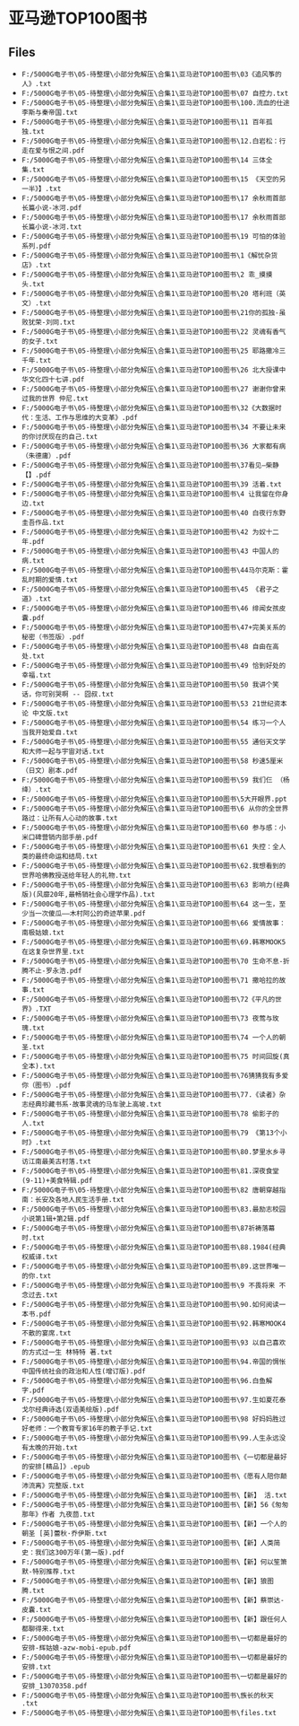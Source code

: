 # 亚马逊TOP100图书

## Files

- `F:/5000G电子书\05-待整理\小部分免解压\合集1\亚马逊TOP100图书\03《追风筝的人》.txt`
- `F:/5000G电子书\05-待整理\小部分免解压\合集1\亚马逊TOP100图书\07 自控力.txt`
- `F:/5000G电子书\05-待整理\小部分免解压\合集1\亚马逊TOP100图书\100.流血的仕途李斯与秦帝国.txt`
- `F:/5000G电子书\05-待整理\小部分免解压\合集1\亚马逊TOP100图书\11 百年孤独.txt`
- `F:/5000G电子书\05-待整理\小部分免解压\合集1\亚马逊TOP100图书\12.白岩松：行走在爱与恨之间.pdf`
- `F:/5000G电子书\05-待整理\小部分免解压\合集1\亚马逊TOP100图书\14 三体全集.txt`
- `F:/5000G电子书\05-待整理\小部分免解压\合集1\亚马逊TOP100图书\15 《天空的另一半》】.txt`
- `F:/5000G电子书\05-待整理\小部分免解压\合集1\亚马逊TOP100图书\17 余秋雨首部长篇小说-冰河.pdf`
- `F:/5000G电子书\05-待整理\小部分免解压\合集1\亚马逊TOP100图书\17 余秋雨首部长篇小说-冰河.txt`
- `F:/5000G电子书\05-待整理\小部分免解压\合集1\亚马逊TOP100图书\19 可怕的体验系列.pdf`
- `F:/5000G电子书\05-待整理\小部分免解压\合集1\亚马逊TOP100图书\1《解忧杂货店》.txt`
- `F:/5000G电子书\05-待整理\小部分免解压\合集1\亚马逊TOP100图书\2 乖_摸摸头.txt`
- `F:/5000G电子书\05-待整理\小部分免解压\合集1\亚马逊TOP100图书\20 塔利班（英文）.txt`
- `F:/5000G电子书\05-待整理\小部分免解压\合集1\亚马逊TOP100图书\21你的孤独-虽败犹荣-刘同.txt`
- `F:/5000G电子书\05-待整理\小部分免解压\合集1\亚马逊TOP100图书\22 灵魂有香气的女子.txt`
- `F:/5000G电子书\05-待整理\小部分免解压\合集1\亚马逊TOP100图书\25 耶路撒冷三千年.txt`
- `F:/5000G电子书\05-待整理\小部分免解压\合集1\亚马逊TOP100图书\26 北大授课中华文化四十七讲.pdf`
- `F:/5000G电子书\05-待整理\小部分免解压\合集1\亚马逊TOP100图书\27 谢谢你曾来过我的世界 仲尼.txt`
- `F:/5000G电子书\05-待整理\小部分免解压\合集1\亚马逊TOP100图书\32《大数据时代：生活、工作与思维的大变革》.pdf`
- `F:/5000G电子书\05-待整理\小部分免解压\合集1\亚马逊TOP100图书\34 不要让未来的你讨厌现在的自己.txt`
- `F:/5000G电子书\05-待整理\小部分免解压\合集1\亚马逊TOP100图书\36 大家都有病（朱德庸）.pdf`
- `F:/5000G电子书\05-待整理\小部分免解压\合集1\亚马逊TOP100图书\37看见—柴静【】.pdf`
- `F:/5000G电子书\05-待整理\小部分免解压\合集1\亚马逊TOP100图书\39 活着.txt`
- `F:/5000G电子书\05-待整理\小部分免解压\合集1\亚马逊TOP100图书\4 让我留在你身边.txt`
- `F:/5000G电子书\05-待整理\小部分免解压\合集1\亚马逊TOP100图书\40 白夜行东野圭吾作品.txt`
- `F:/5000G电子书\05-待整理\小部分免解压\合集1\亚马逊TOP100图书\42 为奴十二年.pdf`
- `F:/5000G电子书\05-待整理\小部分免解压\合集1\亚马逊TOP100图书\43 中国人的病.txt`
- `F:/5000G电子书\05-待整理\小部分免解压\合集1\亚马逊TOP100图书\44马尔克斯：霍乱时期的爱情.txt`
- `F:/5000G电子书\05-待整理\小部分免解压\合集1\亚马逊TOP100图书\45 《君子之道》.txt`
- `F:/5000G电子书\05-待整理\小部分免解压\合集1\亚马逊TOP100图书\46 绯闻女孩皮囊.pdf`
- `F:/5000G电子书\05-待整理\小部分免解压\合集1\亚马逊TOP100图书\47+完美关系的秘密（书签版）.pdf`
- `F:/5000G电子书\05-待整理\小部分免解压\合集1\亚马逊TOP100图书\48 自由在高处.txt`
- `F:/5000G电子书\05-待整理\小部分免解压\合集1\亚马逊TOP100图书\49 恰到好处的幸福.txt`
- `F:/5000G电子书\05-待整理\小部分免解压\合集1\亚马逊TOP100图书\50 我讲个笑话，你可别哭啊 -- 囧叔.txt`
- `F:/5000G电子书\05-待整理\小部分免解压\合集1\亚马逊TOP100图书\53 21世纪资本论 中文版.txt`
- `F:/5000G电子书\05-待整理\小部分免解压\合集1\亚马逊TOP100图书\54 练习一个人当我开始爱自.txt`
- `F:/5000G电子书\05-待整理\小部分免解压\合集1\亚马逊TOP100图书\55 通俗天文学和大师一起与宇宙对话.txt`
- `F:/5000G电子书\05-待整理\小部分免解压\合集1\亚马逊TOP100图书\58 秒速5厘米（日文）剧本.pdf`
- `F:/5000G电子书\05-待整理\小部分免解压\合集1\亚马逊TOP100图书\59 我们仨 （杨绛）.txt`
- `F:/5000G电子书\05-待整理\小部分免解压\合集1\亚马逊TOP100图书\5大开眼界.ppt`
- `F:/5000G电子书\05-待整理\小部分免解压\合集1\亚马逊TOP100图书\6 从你的全世界路过：让所有人心动的故事.txt`
- `F:/5000G电子书\05-待整理\小部分免解压\合集1\亚马逊TOP100图书\60 参与感：小米口碑营销内部手册.pdf`
- `F:/5000G电子书\05-待整理\小部分免解压\合集1\亚马逊TOP100图书\61 失控：全人类的最终命运和结局.txt`
- `F:/5000G电子书\05-待整理\小部分免解压\合集1\亚马逊TOP100图书\62.我想看到的世界哈佛教授送给年轻人的礼物.txt`
- `F:/5000G电子书\05-待整理\小部分免解压\合集1\亚马逊TOP100图书\63 影响力(经典版)(风靡20年,最畅销社会心理学作品).txt`
- `F:/5000G电子书\05-待整理\小部分免解压\合集1\亚马逊TOP100图书\64 这一生，至少当一次傻瓜——木村阿公的奇迹苹果.pdf`
- `F:/5000G电子书\05-待整理\小部分免解压\合集1\亚马逊TOP100图书\66 爱情故事：南极姑娘.txt`
- `F:/5000G电子书\05-待整理\小部分免解压\合集1\亚马逊TOP100图书\69.韩寒MOOK5在这复杂世界里.txt`
- `F:/5000G电子书\05-待整理\小部分免解压\合集1\亚马逊TOP100图书\70 生命不息-折腾不止-罗永浩.pdf`
- `F:/5000G电子书\05-待整理\小部分免解压\合集1\亚马逊TOP100图书\71 撒哈拉的故事.txt`
- `F:/5000G电子书\05-待整理\小部分免解压\合集1\亚马逊TOP100图书\72《平凡的世界》.TXT`
- `F:/5000G电子书\05-待整理\小部分免解压\合集1\亚马逊TOP100图书\73 夜莺与玫瑰.txt`
- `F:/5000G电子书\05-待整理\小部分免解压\合集1\亚马逊TOP100图书\74 一个人的朝圣.txt`
- `F:/5000G电子书\05-待整理\小部分免解压\合集1\亚马逊TOP100图书\75 时间回旋(真全本).txt`
- `F:/5000G电子书\05-待整理\小部分免解压\合集1\亚马逊TOP100图书\76猜猜我有多爱你（图书）.pdf`
- `F:/5000G电子书\05-待整理\小部分免解压\合集1\亚马逊TOP100图书\77.《读者》杂志经典珍藏书系·故事灵魂的马车驶上高坡.txt`
- `F:/5000G电子书\05-待整理\小部分免解压\合集1\亚马逊TOP100图书\78 偷影子的人.txt`
- `F:/5000G电子书\05-待整理\小部分免解压\合集1\亚马逊TOP100图书\79 《第13个小时》.txt`
- `F:/5000G电子书\05-待整理\小部分免解压\合集1\亚马逊TOP100图书\80.梦里水乡寻访江南最美古村落.txt`
- `F:/5000G电子书\05-待整理\小部分免解压\合集1\亚马逊TOP100图书\81.深夜食堂(9-11)+美食特辑.pdf`
- `F:/5000G电子书\05-待整理\小部分免解压\合集1\亚马逊TOP100图书\82 唐朝穿越指南：长安及各地人民生活手册.txt`
- `F:/5000G电子书\05-待整理\小部分免解压\合集1\亚马逊TOP100图书\83.最励志校园小说第1辑+第2辑.pdf`
- `F:/5000G电子书\05-待整理\小部分免解压\合集1\亚马逊TOP100图书\87祈祷落幕时.txt`
- `F:/5000G电子书\05-待整理\小部分免解压\合集1\亚马逊TOP100图书\88.1984(经典权威译.txt`
- `F:/5000G电子书\05-待整理\小部分免解压\合集1\亚马逊TOP100图书\89.这世界唯一的你.txt`
- `F:/5000G电子书\05-待整理\小部分免解压\合集1\亚马逊TOP100图书\9 不畏将来 不念过去.txt`
- `F:/5000G电子书\05-待整理\小部分免解压\合集1\亚马逊TOP100图书\90.如何阅读一本书.pdf`
- `F:/5000G电子书\05-待整理\小部分免解压\合集1\亚马逊TOP100图书\92.韩寒MOOK4不散的宴席.txt`
- `F:/5000G电子书\05-待整理\小部分免解压\合集1\亚马逊TOP100图书\93 以自己喜欢的方式过一生 林特特 著.txt`
- `F:/5000G电子书\05-待整理\小部分免解压\合集1\亚马逊TOP100图书\94.帝国的惆怅中国传统社会的政治和人性(增订版).pdf`
- `F:/5000G电子书\05-待整理\小部分免解压\合集1\亚马逊TOP100图书\96.白鱼解字.pdf`
- `F:/5000G电子书\05-待整理\小部分免解压\合集1\亚马逊TOP100图书\97.生如夏花泰戈尔经典诗选(双语美绘版).pdf`
- `F:/5000G电子书\05-待整理\小部分免解压\合集1\亚马逊TOP100图书\98 好妈妈胜过好老师：一个教育专家16年的教子手记.txt`
- `F:/5000G电子书\05-待整理\小部分免解压\合集1\亚马逊TOP100图书\99.人生永远没有太晚的开始.txt`
- `F:/5000G电子书\05-待整理\小部分免解压\合集1\亚马逊TOP100图书\《一切都是最好的安排[精品]》.epub`
- `F:/5000G电子书\05-待整理\小部分免解压\合集1\亚马逊TOP100图书\《愿有人陪你颠沛流离》完整版.txt`
- `F:/5000G电子书\05-待整理\小部分免解压\合集1\亚马逊TOP100图书\【新】 活.txt`
- `F:/5000G电子书\05-待整理\小部分免解压\合集1\亚马逊TOP100图书\【新】56《匆匆那年》作者 九夜茴.txt`
- `F:/5000G电子书\05-待整理\小部分免解压\合集1\亚马逊TOP100图书\【新】一个人的朝圣 [英]蕾秋·乔伊斯.txt`
- `F:/5000G电子书\05-待整理\小部分免解压\合集1\亚马逊TOP100图书\【新】人类简史：我们这300万年(第一版).pdf`
- `F:/5000G电子书\05-待整理\小部分免解压\合集1\亚马逊TOP100图书\【新】何以笙箫默-特别推荐.txt`
- `F:/5000G电子书\05-待整理\小部分免解压\合集1\亚马逊TOP100图书\【新】狼图腾.txt`
- `F:/5000G电子书\05-待整理\小部分免解压\合集1\亚马逊TOP100图书\【新】蔡崇达-皮囊.txt`
- `F:/5000G电子书\05-待整理\小部分免解压\合集1\亚马逊TOP100图书\【新】跟任何人都聊得来.txt`
- `F:/5000G电子书\05-待整理\小部分免解压\合集1\亚马逊TOP100图书\一切都是最好的安排-辉姑娘-azw-mobi-epub.pdf`
- `F:/5000G电子书\05-待整理\小部分免解压\合集1\亚马逊TOP100图书\一切都是最好的安排.txt`
- `F:/5000G电子书\05-待整理\小部分免解压\合集1\亚马逊TOP100图书\一切都是最好的安排_13070358.pdf`
- `F:/5000G电子书\05-待整理\小部分免解压\合集1\亚马逊TOP100图书\族长的秋天 .txt`
- `F:/5000G电子书\05-待整理\小部分免解压\合集1\亚马逊TOP100图书\files.txt`
